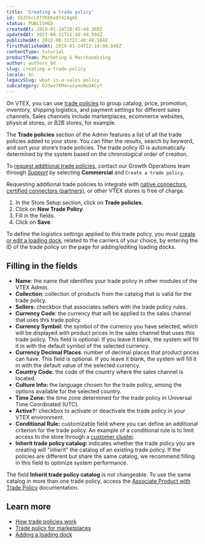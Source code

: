 ```yaml
---
title: 'Creating a trade policy'
id: 563tbcL0TYKEKeOY4IAgAE
status: PUBLISHED
createdAt: 2019-01-24T20:45:49.369Z
updatedAt: 2023-08-31T21:48:48.504Z
publishedAt: 2023-08-31T21:48:48.504Z
firstPublishedAt: 2019-01-24T22:14:00.848Z
contentType: tutorial
productTeam: Marketing & Merchandising
author: authors_84
slug: creating-a-trade-policy
locale: en
legacySlug: what-is-a-sales-policy
subcategory: 6J3wx7KM4oysymsWuUACyY
---
```


On VTEX, you can use [trade policies](https://help.vtex.com/en/tutorial/como-funciona-uma-politica-comercial--6Xef8PZiFm40kg2STrMkMV) to group catalog, price, promotion, inventory, shipping logistics, and payment settings for different sales channels. Sales channels include marketplaces, ecommerce websites, physical stores, or B2B stores, for example.  

The **Trade policies** section of the Admin features a list of all the trade policies added to your store. You can filter the results, search by keyword, and sort your store’s trade policies. The trade policy ID is automatically determined by the system based on the chronological order of creation. 

To [request additional trade policies](https://help.vtex.com/en/tutorial/contratacao-de-politica-comercial-adicional--61vuFOw4yGh6nwSmkLJL1X), contact our Growth Operations team through *[Support](https://help.vtex.com/en/support)* by selecting **Commercial** and `Create a trade policy`.

Requesting additional trade policies to integrate with [native connectors](https://help.vtex.com/en/tutorial/estrategias-de-marketplace-na-vtex--tutorials_402#integrating-with-a-native-connector-vtex), [certified connectors (partners)](https://help.vtex.com/en/tutorial/estrategias-de-marketplace-na-vtex--tutorials_402#integrating-with-a-certified-connector-partner), or other VTEX stores is free of charge.

1. In the Store Setup section, click on __Trade policies__.  
2. Click on __New Trade Policy__.  
3. Fill in the fields.  
4. Click on __Save__.  

<div class="alert alert-info">
To define the logistics settings applied to this trade policy, you must <a href="https://help.vtex.com/en/tutorial/how-to-register-a-dock--7K3FultD8I2cuuA6iyGEiW">create or edit a loading dock</a>, related to the carriers of your choice, by entering the ID of the trade policy on the page for adding/editing loading docks.
</div>

## Filling in the fields
- __Name__: the name that identifies your trade policy in other modules of the VTEX Admin.  
- __Collection__: collection of products from the catalog that is valid for the trade policy.  
- __Sellers__: checkbox that associates sellers with the trade policy rules.   
- __Currency Code__: the currency that will be applied to the sales channel that uses this trade policy.  
- __Currency Symbol:__ the symbol of the currency you have selected, which will be displayed with product prices in the sales channel that uses this trade policy. This field is optional. If you leave it blank, the system will fill it in with the default symbol of the selected currency.  
- __Currency Decimal Places__: number of decimal places that product prices can have. This field is optional. If you leave it blank, the system will fill it in with the default value of the selected currency.  
- __Country Code:__ the code of the country where the sales channel is located.   
- __Culture Info:__ the language chosen for the trade policy, among the options available for the selected country.  
- __Time Zone:__ the time zone determined for the trade policy in Universal Time Coordinated (UTC).  
- __Active?:__ checkbox to activate or deactivate the trade policy in your VTEX environment.  
- __Conditional Rule:__ customizable field where you can define an additional criterion for the trade policy. An example of a conditional rule is to limit access to the store through a [customer cluster](https://help.vtex.com/tutorial/como-criar-um-cluster-de-clientes).  
- __Inherit trade policy catalog:__ indicates whether the trade policy you are creating will "inherit" the catalog of an existing trade policy. If the policies are different but share the same catalog, we recommend filling in this field to optimize system performance.  

<div class="alert alert-warning">
  The field <b>Inherit trade policy catalog</b> is not changeable.
To use the same catalog in more than one trade policy, access the
<a href="https://developers.vtex.com/docs/api-reference/catalog-api#post-/api/catalog/pvt/product/-productId-/salespolicy/-tradepolicyId-">Associate Product with Trade Policy</a> documentation.
 </div>

## Learn more

- [How trade policies work](https://help.vtex.com/en/tutorial/como-funciona-uma-politica-comercial--6Xef8PZiFm40kg2STrMkMV)  
- [Trade policy for marketplaces](https://help.vtex.com/tutorial/configurando-a-politica-comercial-para-marketplace--tutorials_404)
- [Adding a loading dock](https://help.vtex.com/tutorial/how-to-register-a-dock--7K3FultD8I2cuuA6iyGEiW)

